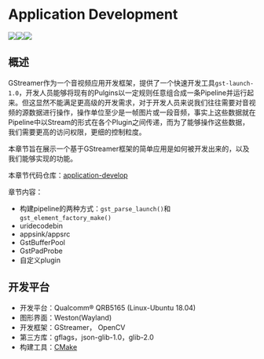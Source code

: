 # Application Development

[![](https://img.shields.io/badge/Author-@RucardoLu-red.svg)](https://github.com/gesanqiu)![](https://img.shields.io/badge/Version-1.0.0-blue.svg)[![](https://img.shields.io/badge/license-GPL-000000.svg)](https://opensource.org/licenses/GPL-3.0/)

## 概述

GStreamer作为一个音视频应用开发框架，提供了一个快速开发工具`gst-launch-1.0`，开发人员能够将现有的Pulgins以一定规则任意组合成一条Pipeline并运行起来。但这显然不能满足更高级的开发需求，对于开发人员来说我们往往需要对音视频的源数据进行操作，操作单位至少是一帧图片或一段音频，事实上这些数据就在Pipeline中以Stream的形式在各个Plugin之间传递，而为了能够操作这些数据，我们需要更高的访问权限，更细的控制粒度。

本章节旨在展示一个基于GStreamer框架的简单应用是如何被开发出来的，以及我们能够实现的功能。

本章节代码仓库：[application-develop](https://github.com/gesanqiu/gstreamer-example/tree/main/application_develop)

章节内容：

- 构建pipeline的两种方式：`gst_parse_launch()`和`gst_element_factory_make()`
- uridecodebin
- appsink/appsrc
- GstBufferPool
- GstPadProbe
- 自定义plugin

## 开发平台
- 开发平台：Qualcomm® QRB5165 (Linux-Ubuntu 18.04)
- 图形界面：Weston(Wayland)
- 开发框架：GStreamer， OpenCV
- 第三方库：gflags，json-glib-1.0，glib-2.0
- 构建工具：[CMake](https://ricardolu.gitbook.io/trantor/cmake-in-action)
